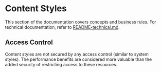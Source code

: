 # Content Styles

This section of the documentation covers concepts and business rules. For technical documentation, refer to [README-technical.md](./README-technical.md).

## Access Control

Content styles are not secured by any access control (similar to system styles). The performance benefits are considered more valuable than the added security of restricting access to these resources.